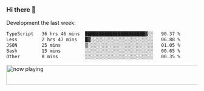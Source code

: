 ### Hi there 👋

Development the last week:
<!--START_SECTION:waka-->

```txt
TypeScript   36 hrs 46 mins  ██████████████████████▓░░   90.37 %
Less         2 hrs 47 mins   █▓░░░░░░░░░░░░░░░░░░░░░░░   06.88 %
JSON         25 mins         ▒░░░░░░░░░░░░░░░░░░░░░░░░   01.05 %
Bash         15 mins         ░░░░░░░░░░░░░░░░░░░░░░░░░   00.65 %
Other        8 mins          ░░░░░░░░░░░░░░░░░░░░░░░░░   00.35 %
```

<!--END_SECTION:waka-->

<!--
**JASONPANGGO/jasonpanggo** is a ✨ _special_ ✨ repository because its `README.md` (this file) appears on your GitHub profile.

Here are some ideas to get you started:

- 🔭 I’m currently working on ...
- 🌱 I’m currently learning ...
- 👯 I’m looking to collaborate on ...
- 🤔 I’m looking for help with ...
- 💬 Ask me about ...
- 📫 How to reach me: ...
- 😄 Pronouns: ...
- ⚡ Fun fact: ...
-->

<a href="https://volt.fm/user/q8yd9e79csfr57rt" target="_blank"><img src="https://spotify-badge-egoist.vercel.app/api/now-playing" width="540" height="52" alt="now playing"></a>
